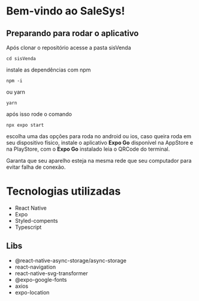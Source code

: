 # Bem-vindo ao SaleSys!

## Preparando para rodar o aplicativo
Após clonar o repositório acesse a pasta sisVenda

```
cd sisVenda
```
instale as dependências com npm
```
npm -i
```
ou yarn
```
yarn
```

após isso rode o comando
```
npx expo start
```

escolha uma das opções para roda no android ou ios, caso queira roda em seu dispositivo físico, instale o aplicativo **Expo Go** disponível na AppStore e na PlayStore, com o **Expo Go** instalado leia o QRCode do terminal.

Garanta que seu aparelho esteja na mesma rede que seu computador para evitar falha de conexão.

# Tecnologias utilizadas

* React Native
* Expo
* Styled-compents
* Typescript

## Libs
* @react-native-async-storage/async-storage
* react-navigation
* react-native-svg-transformer
* @expo-google-fonts
* axios
* expo-location